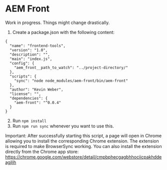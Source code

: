 # AEM Front

Work in progress. Things might change drastically.

1. Create a package.json with the following content:

```
{
  "name": "frontend-tools",
  "version": "1.0",
  "description": "",
  "main": "index.js",
  "config": {
    "aem_front__path_to_watch": "../project-directory/"
  },
  "scripts": {
    "sync": "node node_modules/aem-front/bin/aem-front"
  },
  "author": "Kevin Weber",
  "license": "",
  "dependencies": {
    "aem-front": "^0.0.4"
  }
}
```

2. Run `npm install`
3. Run `npm run sync` whenever you want to use this.

Important: After successfully starting this script, a page will open in Chrome allowing you to install the corresponding Chrome extension. The extension is required to make BrowserSync working. You can also install the extension directly from the Chrome app store: https://chrome.google.com/webstore/detail/cmpbphecgagbhhociicpakhddeagjlih